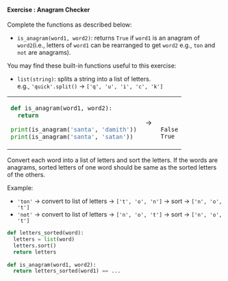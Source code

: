 #### Exercise : Anagram Checker

Complete the functions as described below:
* `is_anagram(word1, word2)`: returns `True` if `word1` is an anagram of `word2`(i.e., letters of `word1` can be rearranged to get `word2` e.g., `ton` and `not` are anagrams).

You may find these built-in functions useful to this exercise:
* `list(string)`: splits a string into a list of letters.<br>
  e.g., `'quick'.split()` → `['q', 'u', 'i', 'c', 'k']`

<table>
<tr>
  <td>

```python
def is_anagram(word1, word2):
  return 

print(is_anagram('santa', 'damith'))
print(is_anagram('santa', 'satan'))
```
  </td>
  <td>&nbsp;→&nbsp;</td>
  <td>
  
```



False
True

```
  </td>
</tr>
</table>

<panel type="seamless" header="%%:bulb: Hint%%">

Convert each word into a list of letters and sort the letters. If the words are anagrams, sorted letters of one word should be same as the sorted letters of the others.

Example:
* `'ton'` → convert to list of letters → `['t', 'o', 'n']` → sort → `['n', 'o', 't']`
* `'not'` → convert to list of letters → `['n', 'o', 't']` → sort → `['n', 'o', 't']`

</panel>

<panel type="seamless" header="%%:bulb: Partial solution%%">

```python
def letters_sorted(word):
  letters = list(word)
  letters.sort()
  return letters
  
def is_anagram(word1, word2):
  return letters_sorted(word1) == ...
```

</panel>